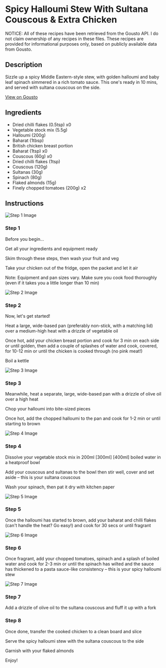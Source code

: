 # Spicy Halloumi Stew With Sultana Couscous & Extra Chicken

NOTICE: All of these recipes have been retrieved from the Gousto API. I do not claim ownership of any recipes in these files. These recipes are provided for informational purposes only, based on publicly available data from Gousto.

## Description

Sizzle up a spicy Middle Eastern-style stew, with golden halloumi and baby leaf spinach simmered in a rich tomato sauce. This one's ready in 10 mins, and served with sultana couscous on the side. 

[View on Gousto](https://www.gousto.co.uk/recipes/cookbook/spicy-halloumi-stew-with-sultana-couscous-extra-chicken)

## Ingredients

- Dried chilli flakes (0.5tsp) x0
- Vegetable stock mix (5.5g)
- Halloumi (200g)
- Baharat (1tbsp)
- British chicken breast portion
- Baharat (1tsp) x0
- Couscous (60g) x0
- Dried chilli flakes (1tsp)
- Couscous (120g)
- Sultanas (30g)
- Spinach (80g)
- Flaked almonds (15g)
- Finely chopped tomatoes (200g) x2

## Instructions

![Step 1 Image](https://production-media.gousto.co.uk/cms/recipe-step-image/Step-1-1728995563988-x200.jpg)

### Step 1

Before you begin...

Get all your ingredients and equipment ready

Skim through these steps, then wash your fruit and veg

Take your chicken out of the fridge, open the packet and let it air

Note: Equipment and pan sizes vary. Make sure you cook food thoroughly (even if it takes you a little longer than 10 min)

![Step 2 Image](https://production-media.gousto.co.uk/cms/recipe-step-image/Boil-a-Kettle-1730291556730-x200.jpg)

### Step 2

Now, let's get started!

Heat a large, wide-based pan (preferably non-stick, with a matching lid) over a medium-high heat with a drizzle of vegetable oil

Once hot, add your chicken breast portion and cook for 3 min on each side or until golden, then add a couple of splashes of water and cook, covered, for 10-12 min or until the chicken is cooked through (no pink meat!)

Boil a kettle

![Step 3 Image](https://production-media.gousto.co.uk/cms/recipe-step-image/step-3-1728995572566-x200.jpg)

### Step 3

Meanwhile, heat a separate, large, wide-based pan with a drizzle of olive oil over a high heat

Chop your halloumi into bite-sized pieces

Once hot, add the chopped halloumi to the pan and cook for 1-2 min or until starting to brown

![Step 4 Image](https://production-media.gousto.co.uk/cms/recipe-step-image/step-4-1728995575865-x200.jpg)

### Step 4

Dissolve your vegetable stock mix in 200ml <span class="text-purple">[300ml]</span> <span class="text-danger">[400ml] </span>boiled water in a heatproof bowl

Add your couscous and sultanas to the bowl then stir well, cover and set aside – this is your sultana couscous

Wash your spinach, then pat it dry with kitchen paper

![Step 5 Image](https://production-media.gousto.co.uk/cms/recipe-step-image/step-5-1728995578978-x200.jpg)

### Step 5

Once the halloumi has started to brown, add your baharat and chilli flakes (can't handle the heat? Go easy!) and cook for 30 secs or until fragrant

![Step 6 Image](https://production-media.gousto.co.uk/cms/recipe-step-image/step-6-1728995582200-x200.jpg)

### Step 6

Once fragrant, add<span class="text-danger"> </span>your chopped tomatoes, spinach and a splash of boiled water and cook for 2-3 min or until the spinach has wilted and the sauce has thickened to a pasta sauce-like consistency – this is your spicy halloumi stew

![Step 7 Image](https://production-media.gousto.co.uk/cms/recipe-step-image/step-7-1728995585104-x200.jpg)

### Step 7

Add a drizzle of olive oil to the sultana couscous and fluff it up with a fork

### Step 8

Once done, transfer the cooked chicken to a clean board and slice

Serve the spicy halloumi stew with the sultana couscous to the side

Garnish with your flaked almonds

Enjoy!

